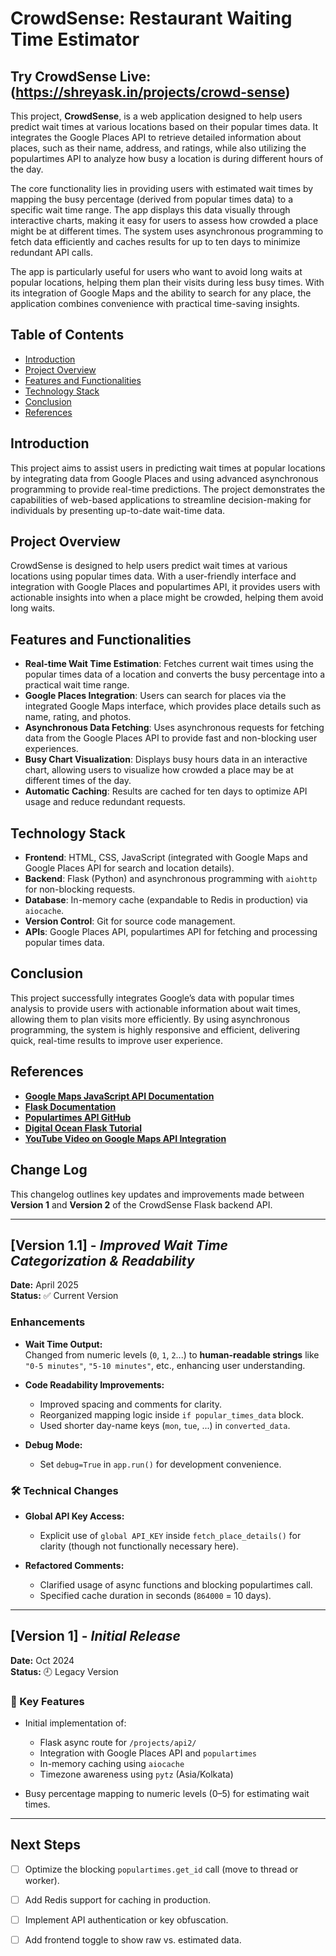 # CrowdSense: Restaurant Waiting Time Estimator

## **Try CrowdSense Live**: (https://shreyask.in/projects/crowd-sense)

This project, **CrowdSense**, is a web application designed to help users predict wait times at various locations based on their popular times data. It integrates the Google Places API to retrieve detailed information about places, such as their name, address, and ratings, while also utilizing the populartimes API to analyze how busy a location is during different hours of the day.

The core functionality lies in providing users with estimated wait times by mapping the busy percentage (derived from popular times data) to a specific wait time range. The app displays this data visually through interactive charts, making it easy for users to assess how crowded a place might be at different times. The system uses asynchronous programming to fetch data efficiently and caches results for up to ten days to minimize redundant API calls.

The app is particularly useful for users who want to avoid long waits at popular locations, helping them plan their visits during less busy times. With its integration of Google Maps and the ability to search for any place, the application combines convenience with practical time-saving insights.

## Table of Contents

- [Introduction](#introduction)
- [Project Overview](#project-overview)
- [Features and Functionalities](#features-and-functionalities)
- [Technology Stack](#technology-stack)
- [Conclusion](#conclusion)
- [References](#references)

## Introduction

This project aims to assist users in predicting wait times at popular locations by integrating data from Google Places and using advanced asynchronous programming to provide real-time predictions. The project demonstrates the capabilities of web-based applications to streamline decision-making for individuals by presenting up-to-date wait-time data.

## Project Overview

CrowdSense is designed to help users predict wait times at various locations using popular times data. With a user-friendly interface and integration with Google Places and populartimes API, it provides users with actionable insights into when a place might be crowded, helping them avoid long waits.

## Features and Functionalities

- **Real-time Wait Time Estimation**: Fetches current wait times using the popular times data of a location and converts the busy percentage into a practical wait time range.
- **Google Places Integration**: Users can search for places via the integrated Google Maps interface, which provides place details such as name, rating, and photos.
- **Asynchronous Data Fetching**: Uses asynchronous requests for fetching data from the Google Places API to provide fast and non-blocking user experiences.
- **Busy Chart Visualization**: Displays busy hours data in an interactive chart, allowing users to visualize how crowded a place may be at different times of the day.
- **Automatic Caching**: Results are cached for ten days to optimize API usage and reduce redundant requests.

## Technology Stack

- **Frontend**: HTML, CSS, JavaScript (integrated with Google Maps and Google Places API for search and location details).
- **Backend**: Flask (Python) and asynchronous programming with `aiohttp` for non-blocking requests.
- **Database**: In-memory cache (expandable to Redis in production) via `aiocache`.
- **Version Control**: Git for source code management.
- **APIs**: Google Places API, populartimes API for fetching and processing popular times data.

## Conclusion

This project successfully integrates Google’s data with popular times analysis to provide users with actionable information about wait times, allowing them to plan visits more efficiently. By using asynchronous programming, the system is highly responsive and efficient, delivering quick, real-time results to improve user experience.

## References

- **[Google Maps JavaScript API Documentation](https://developers.google.com/maps/documentation/javascript/)**
- **[Flask Documentation](https://flask.palletsprojects.com/)**
- **[Populartimes API GitHub](https://github.com/m-wrzr/populartimes)**
- **[Digital Ocean Flask Tutorial](https://www.digitalocean.com/community/tutorials/how-to-create-your-first-web-application-using-flask-and-python-3)**
- **[YouTube Video on Google Maps API Integration](https://youtu.be/uPhWSyRqQDA)**




## Change Log

This changelog outlines key updates and improvements made between **Version 1** and **Version 2** of the CrowdSense Flask backend API.

---

## [Version 1.1] - *Improved Wait Time Categorization & Readability*
**Date:** April 2025  
**Status:** ✅ Current Version

### Enhancements
- **Wait Time Output:**  
  Changed from numeric levels (`0`, `1`, `2`...) to **human-readable strings** like `"0-5 minutes"`, `"5-10 minutes"`, etc., enhancing user understanding.
  
- **Code Readability Improvements:**
  - Improved spacing and comments for clarity.
  - Reorganized mapping logic inside `if popular_times_data` block.
  - Used shorter day-name keys (`mon`, `tue`, ...) in `converted_data`.

- **Debug Mode:**
  - Set `debug=True` in `app.run()` for development convenience.

### 🛠 Technical Changes
- **Global API Key Access:**
  - Explicit use of `global API_KEY` inside `fetch_place_details()` for clarity (though not functionally necessary here).

- **Refactored Comments:**
  - Clarified usage of async functions and blocking populartimes call.
  - Specified cache duration in seconds (`864000` = 10 days).

---

## [Version 1] - *Initial Release*
**Date:** Oct 2024  
**Status:** 🕘 Legacy Version

### 🧪 Key Features
- Initial implementation of:
  - Flask async route for `/projects/api2/`
  - Integration with Google Places API and `populartimes`
  - In-memory caching using `aiocache`
  - Timezone awareness using `pytz` (Asia/Kolkata)
  
- Busy percentage mapping to numeric levels (0–5) for estimating wait times.

---

## Next Steps
- [ ] Optimize the blocking `populartimes.get_id` call (move to thread or worker).
- [ ] Add Redis support for caching in production.
- [ ] Implement API authentication or key obfuscation.
- [ ] Add frontend toggle to show raw vs. estimated data.

